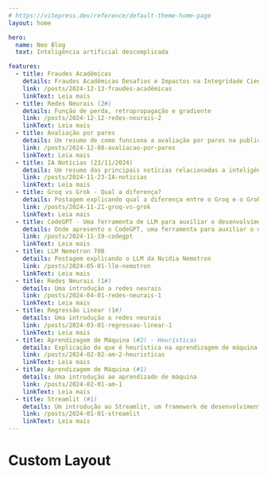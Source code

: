 ```yaml
---
# https://vitepress.dev/reference/default-theme-home-page
layout: home

hero:
  name: Neo Blog
  text: Inteligência artificial descomplicada

features:
  - title: Fraudes Acadêmicas
    details: Fraudes Acadêmicas Desafios e Impactos na Integridade Científica
    link: /posts/2024-12-13-fraudes-acadêmicas
    linkText: Leia mais
  - title: Redes Neurais (2#)
    details: Função de perda, retropropagação e gradiente
    link: /posts/2024-12-12-redes-neurais-2
    linkText: Leia mais
  - title: Avaliação por pares
    details: Um resumo de como funciona a avaliação por pares na publicação de artigos científicos
    link: /posts/2024-12-08-avaliacao-por-pares
    linkText: Leia mais
  - title: IA Notícias (23/11/2024)
    details: Um resumo das principais notícias relacionadas a inteligência artificial do dia 23/11/2024
    link: /posts/2024-11-23-IA-noticias
    linkText: Leia mais
  - title: Groq vs Grok - Qual a diferença?
    details: Postagem explicando qual a diferença entre o Groq e o Grok
    link: /posts/2024-11-21-groq-vs-grok
    linkText: Leia mais
  - title: CodeGPT - Uma ferramenta de LLM para auxiliar o desenvolvimento
    details: Onde apresento o CodeGPT, uma ferramenta para auxiliar o desenvolvedor com LLM
    link: /posts/2024-11-19-codegpt
    linkText: Leia mais
  - title: LLM Nemotron 70B 
    details: Postagem explicando o LLM da Nvidia Nemotron
    link: /posts/2024-05-01-llm-nemotron
    linkText: Leia mais
  - title: Redes Neurais (1#)
    details: Uma introdução a redes neurais
    link: /posts/2024-04-01-redes-neurais-1
    linkText: Leia mais
  - title: Regressão Linear (1#) 
    details: Uma introdução a redes neurais
    link: /posts/2024-03-01-regressao-linear-1
    linkText: Leia mais
  - title: Aprendizagem de Máquina (#2) - Heurísticas
    details: Explicação do que é heurística na aprendizagem de máquina
    link: /posts/2024-02-02-am-2-heuristicas
    linkText: Leia mais
  - title: Aprendizagem de Máquina (#1)
    details: Uma introdução ao aprendizado de máquina
    link: /posts/2024-02-01-am-1
    linkText: Leia mais
  - title: Streamlit (#1)
    details: Um introdução ao Streamlit, um framework de desenvolvimento rápido web para Python
    link: /posts/2024-01-01-streamlit
    linkText: Leia mais
---
```


<!-- Custom home layout -->
<div class="custom-layout">
  <h1>Custom Layout</h1>
  <SimpleNewsletter />  
</div>


